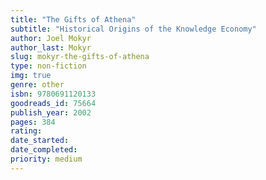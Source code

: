 ```yaml
---
title: "The Gifts of Athena"
subtitle: "Historical Origins of the Knowledge Economy"
author: Joel Mokyr
author_last: Mokyr
slug: mokyr-the-gifts-of-athena
type: non-fiction
img: true
genre: other
isbn: 9780691120133
goodreads_id: 75664
publish_year: 2002
pages: 384
rating: 
date_started:
date_completed:
priority: medium
---
```

